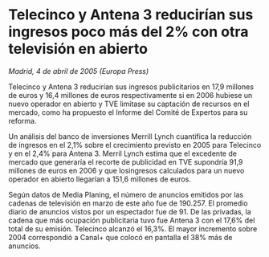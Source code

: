# Telecinco y Antena 3 reducirían sus ingresos poco más del 2% con otra televisión en abierto

*Madrid, 4 de abril de 2005 (Europa Press)*

Telecinco y Antena 3 reducirían sus ingresos publicitarios en 17,9 millones de euros y 16,4 millones de euros respectivamente si en 2006 hubiese un nuevo operador en abierto y TVE limitase su captación de recursos en el mercado, como ha propuesto el Informe del Comité de Expertos para su reforma.

Un análisis del banco de inversiones Merrill Lynch cuantifica la reducción de ingresos en el 2,1% sobre el crecimiento previsto en 2005 para Telecinco y en el 2,4% para Antena 3. Merril Lynch estima que el excedente de mercado que generaría el recorte de publicidad en TVE supondría 91,9 millones de euros en 2006 y que losingresos calculados para un nuevo operador en abierto llegarían a 151,6 millones de euros.

Según datos de Media Planing, el número de anuncios emitidos por las cadenas de televisión en marzo de este año fue de 190.257. El promedio diario de anuncios vistos por un espectador fue de 91. De las privadas, la cadena que más ocupación publicitaria tuvo fue Antena 3 con el 17,6% del total de su emisión. Telecinco alcanzó el 16,3%. El mayor incremento sobre 2004 correspondió a Canal+ que colocó en pantalla el 38% más de anuncios.
